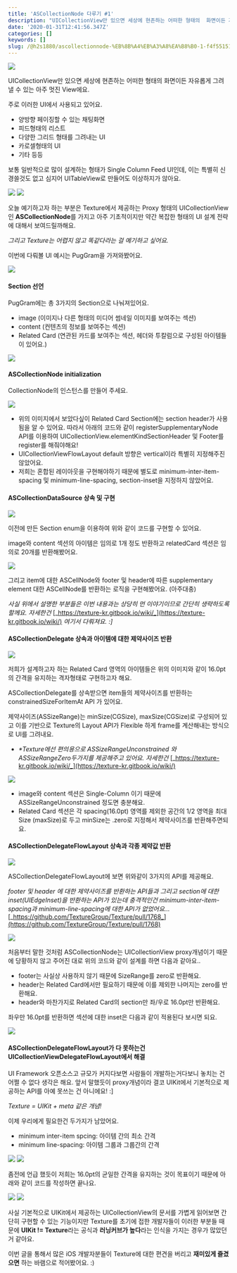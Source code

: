 ```yaml
---
title: 'ASCollectionNode 다루기 #1'
description: "UICollectionView만 있으면 세상에 현존하는 어떠한 형태의  화면이든 자유롭게 그려낼 수 있는 아주 멋진 View에요!\_:]"
date: '2020-01-31T12:41:56.347Z'
categories: []
keywords: []
slug: /@h2s1880/ascollectionnode-%EB%8B%A4%EB%A3%A8%EA%B8%B0-1-f4f55151102b
---
```


![](/images/blog/1__I0CyqWilnxS__mYJPTXtN0Q.png)

UICollectionView만 있으면 세상에 현존하는 어떠한 형태의 화면이든 자유롭게 그려낼 수 있는 아주 멋진 View에요.

주로 이러한 UI에서 사용되고 있어요.

*   양방향 페이징할 수 있는 채팅화면
*   피드형태의 리스트
*   다양한 그리드 형태를 그려내는 UI
*   카로셀형태의 UI
*   기타 등등

보통 일반적으로 많이 설계하는 형태가 Single Column Feed UI인데, 이는 특별히 신경쓸것도 없고 심지어 UITableView로 만들어도 이상하지가 않아요.

![](/images/blog/1__pYNUojWA8BM3Wo__7fYjfAw.png)
![](/images/blog/1__LEtLd4xCsUwqoMH__KiVpXg.png)

오늘 예기하고자 하는 부분은 Texture에서 제공하는 Proxy 형태의 UICollectionView 인 **ASCollectionNode**를 가지고 아주 기초적이지만 약간 복잡한 형태의 UI 설계 전략에 대해서 보여드릴까해요.

_그리고 Texture는 어렵지 않고 똑같다라는 걸 예기하고 싶어요._

이번에 다뤄볼 UI 예시는 PugGram을 가져와봤어요.

![](/images/blog/1__pVRDcbokwBvUalMEYRG8wQ.png)

#### Section 선언

PugGram에는 총 3가지의 Section으로 나눠져있어요.

*   image (이미지나 다른 형태의 미디어 썸네일 이미지를 보여주는 섹션)
*   content (컨텐츠의 정보를 보여주는 섹션)
*   Related Card (연관된 카드를 보여주는 섹션, 헤더와 투칼럼으로 구성된 아이템들이 있어요.)

![](/images/blog/1__lvf06SQ6cB__cFWxbiG7QsQ.png)

#### ASCollectionNode initialization

CollectionNode의 인스턴스를 만들어 주세요.

![](/images/blog/1__vGT3GkERZ0NcIn7jX61NLQ.png)

*   위의 이미지에서 보았다싶이 Related Card Section에는 section header가 사용됨을 알 수 있어요. 따라서 아래의 코드와 같이 registerSupplementaryNode API를 이용하여 UICollectionView.elementKindSectionHeader 및 Footer를 register를 해줘야해요!
*   UICollectionViewFlowLayout default 방향은 vertical이라 특별히 지정해주진않았어요.
*   저희는 혼합된 레이아웃을 구현해야하기 때문에 별도로 minimum-inter-item-spacing 및 minimum-line-spacing, section-inset을 지정하지 않았어요.

#### ASCollectionDataSource 상속 및 구현

![](/images/blog/1__fd__c4Ou31e5fRmbnHCKRug.png)

이전에 만든 Section enum을 이용하여 위와 같이 코드를 구현할 수 있어요.

image와 content 섹션의 아이템은 임의로 1개 정도 반환하고 relatedCard 섹션은 임의로 20개를 반환해봤어요.

![](/images/blog/1__7FHEuA6__fyUIbcQYD__oNBg.png)

그리고 item에 대한 ASCellNode와 footer 및 header에 따른 supplementary element 대한 ASCellNode를 반환하는 로직을 구현해봤어요. (아주대충)

_사실 위에서 설명한 부분들은 이번 내용과는 상당히 먼 이야기이므로 간단히 생략하도록 할께요. 자세한건_ [_https://texture-kr.gitbook.io/wiki/_](https://texture-kr.gitbook.io/wiki/) _여기서 다뤄져요. :\]_

#### ASCollectionDelegate 상속과 아이템에 대한 제약사이즈 반환

![](/images/blog/1____4sY1I0xHkiW6QxKnK5b9Q.png)

저희가 설계하고자 하는 Related Card 영역의 아이템들은 위의 이미지와 같이 16.0pt의 간격을 유지하는 격자형태로 구현하고자 해요.

ASCollectionDelegate를 상속받으면 item들의 제약사이즈를 반환하는 constrainedSizeForItemAt API 가 있어요.

제약사이즈(ASSizeRange)는 minSize(CGSize), maxSize(CGSize)로 구성되어 있고 이를 기반으로 Texture의 Layout API가 Flexible 하게 frame를 계산해내는 방식으로 UI를 그려내요.

*   _\*Texture에선 편의용으로 ASSizeRangeUnconstrained 와 ASSizeRangeZero두가지를 제공해주고 있어요. 자세한건_ [_https://texture-kr.gitbook.io/wiki/_](https://texture-kr.gitbook.io/wiki/)

![](/images/blog/1__mdFF1G5h02Tvx__3XzEON__w.png)

*   image와 content 섹션은 Single-Column 이기 때문에 ASSizeRangeUnconstrained 정도면 충분해요.
*   Related Card 섹션은 각 spacing(16.0pt) 영역를 제외한 공간의 1/2 영역을 최대 Size (maxSize)로 두고 minSize는 .zero로 지정해서 제약사이즈를 반환해주면되요.

#### ASCollectionDelegateFlowLayout 상속과 각종 제약값 반환

![](/images/blog/1__5ZqN__GrPRXOHGezU5UQ0Hw.png)

ASCollectionDelegateFlowLayout에 보면 위와같이 3가지의 API를 제공해요.

_footer 및 header 에 대한 제약사이즈를 반환하는 API들과 그리고 section에 대한 inset(UIEdgeInset)을 반환하는 API가 있는데 충격적인건 minimum-inter-item-spacing과 minimum-line-spacing에 대한 API가 없었어요…_ [_https://github.com/TextureGroup/Texture/pull/1768_](https://github.com/TextureGroup/Texture/pull/1768)

![](/images/blog/1__PtpJw8ELe__3krd9khUQFdg.png)

처음부터 말한 것처럼 ASCollectionNode는 UICollectionView proxy개념이기 때문에 당황하지 않고 주어진 대로 위의 코드와 같이 설계를 하면 다음과 같아요..

*   footer는 사실상 사용하지 않기 때문에 SizeRange를 zero로 반환해요.
*   header는 Related Card에서만 필요하기 때문에 이를 제외한 나머지는 zero를 반환해요.
*   header와 마찬가지로 Related Card의 section만 좌/우로 16.0pt만 반환해요.

좌우만 16.0pt를 반환하면 섹션에 대한 inset은 다음과 같이 적용된다 보시면 되요.

![](/images/blog/1__2Y6Efz4kXNRvznzrl6s4nQ.png)

#### ASCollectionDelegateFlowLayout가 다 못하는건 UICollectionViewDelegateFlowLayout에서 해결

UI Framework 오픈소스고 규모가 커지다보면 사람들이 개발하는거다보니 놓치는 건 어쩔 수 없다 생각은 해요. 앞서 말했듯이 proxy개념이라 결코 UIKit에서 기본적으로 제공하는 API를 아예 못쓰는 건 아니에요! :\]

_Texture = UIKit + meta 같은 개념!_

이제 우리에게 필요한건 두가지가 남았어요.

*   minimum inter-item spcing: 아이템 간의 최소 간격
*   minimum line-spacing: 아이템 그룹과 그룹간의 간격

![](/images/blog/1__UcCWVMs3fzlV__LXGaCPW7Q.png)
![](/images/blog/1__FKbyM918qcD6rgcm6IQSyA.png)

좀전에 언급 했듯이 저희는 16.0pt의 균일한 간격을 유지하는 것이 목표이기 때문에 아래와 같이 코드를 작성하면 끝나요.

![](/images/blog/1__Ft6ohpnIw21hd1qxFviIfQ.png)
![](/images/blog/1__x4Jpefb2NxrL26gU0jpM1g.jpeg)

사실 기본적으로 UIKit에서 제공하는 UICollectionView의 문서를 가볍게 읽어보면 간단히 구현할 수 있는 기능이지만 Texture를 초기에 접한 개발자들이 이러한 부분들 때문에 **UIKit != Texture**라는 공식과 **러닝커브가 높다**라는 인식을 가지는 경우가 많았던거 같아요.

이번 글을 통해서 많은 iOS 개발자분들이 Texture에 대한 편견을 버리고 **재미있게 즐겼으면** 하는 바램으로 적어봤어요. :)